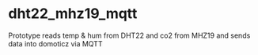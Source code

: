 # dht22_mhz19_mqtt
Prototype reads temp & hum from DHT22 and co2 from MHZ19 and sends data into domoticz via MQTT
